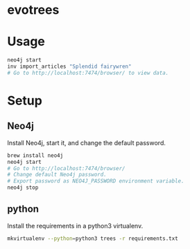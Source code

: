 # evotrees

# Usage

```bash
neo4j start
inv import_articles "Splendid fairywren"
# Go to http://localhost:7474/browser/ to view data.
```

# Setup

## Neo4j

Install Neo4j, start it, and change the default password.

```bash
brew install neo4j
neo4j start
# Go to http://localhost:7474/browser/
# Change default Neo4j password.
# Export password as NEO4J_PASSWORD environment variable.
neo4j stop
```

## python

Install the requirements in a python3 virtualenv.

```bash
mkvirtualenv --python=python3 trees -r requirements.txt
```
